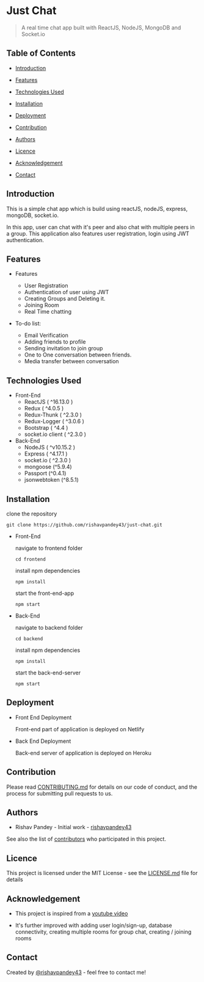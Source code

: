 # Just Chat

> A real time chat app built with ReactJS, NodeJS, MongoDB and Socket.io

## Table of Contents

- [Introduction](#introduction)

<!-- - [Screenshots](#screenshots) -->

- [Features](#features)

- [Technologies Used](#technologies-used)

- [Installation](#installation)

- [Deployment](#deployment)

- [Contribution](#contribution)

- [Authors](#authors)

- [Licence](licence)

- [Acknowledgement](#acknowledgement)

- [Contact](#contact)

## Introduction

This is a simple chat app which is build using reactJS, nodeJS, express, mongoDB, socket.io.

In this app, user can chat with it's peer and also chat with multiple peers in a group.
This application also features user registration, login using JWT authentication.

<!-- ## Screenshots -->

## Features

- Features

  - User Registration
  - Authentication of user using JWT
  - Creating Groups and Deleting it.
  - Joining Room
  - Real Time chatting

- To-do list:
  - Email Verification
  - Adding friends to profile
  - Sending invitation to join group
  - One to One conversation between friends.
  - Media transfer between conversation

## Technologies Used

- Front-End
  - ReactJS ( ^16.13.0 )
  - Redux ( ^4.0.5 )
  - Redux-Thunk ( ^2.3.0 )
  - Redux-Logger ( ^3.0.6 )
  - Bootstrap ( ^4.4 )
  - socket.io client ( ^2.3.0 )
- Back-End
  - NodeJS ( ^v10.15.2 )
  - Express ( ^4.17.1 )
  - socket.io ( ^2.3.0 )
  - mongoose (^5.9.4)
  - Passport (^0.4.1)
  - jsonwebtoken (^8.5.1)

## Installation

clone the repository

`git clone https://github.com/rishavpandey43/just-chat.git`

- Front-End

  navigate to frontend folder

  `cd frontend`

  install npm dependencies

  `npm install`

  start the front-end-app

  `npm start`

- Back-End

  navigate to backend folder

  `cd backend`

  install npm dependencies

  `npm install`

  start the back-end-server

  `npm start`

## Deployment

- Front End Deployment

  Front-end part of application is deployed on Netlify

- Back End Deployment

  Back-end server of application is deployed on Heroku

## Contribution

Please read [CONTRIBUTING.md](docs/CONTRIBUTION.md) for details on our code of conduct, and the process for submitting pull requests to us.

## Authors

- Rishav Pandey - Initial work - [rishavpandey43](https://github.com/rishavpandey43)

See also the list of [contributors](https://github.com/rishavpandey43/just-chat/graphs/contributors) who participated in this project.

## Licence

This project is licensed under the MIT License - see the [LICENSE.md](LICENCE.md) file for details

## Acknowledgement

- This project is inspired from a [youtube video](https://www.youtube.com/watch?v=ZwFA3YMfkoc)

- It's further improved with adding user login/sign-up, database connectivity, creating multiple rooms for group chat, creating / joining rooms

## Contact

Created by [@rishavpandey43](https://rishavpandey.com/) - feel free to contact me!
